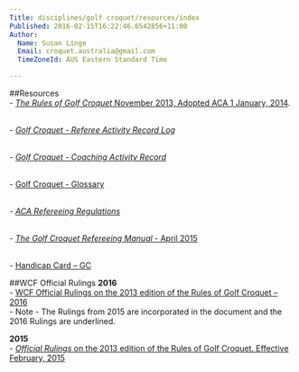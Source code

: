 ```yaml
---
Title: disciplines/golf croquet/resources/index
Published: 2016-02-15T16:22:46.6542856+11:00
Author:
  Name: Susan Linge
  Email: croquet.australia@gmail.com
  TimeZoneId: AUS Eastern Standard Time

---
```

##Resources
<br/>- [*The Rules of Golf Croquet* November 2013, Adopted ACA 1 January, 2014](/the-rules-of-golf-croquet-aca-final-6-2-effective-1-january-2014docx.pdf).

<br/>- [*Golf Croquet - Referee Activity Record Log*](/gc-referee-activity-log-november-2013.pdf)

<br/>- [*Golf Croquet - Coaching Activity Record*](/gc-coaching-activity-record.pdf)

<br/>- [Golf Croquet - Glossary](/gc-glossary-as-7-june.pdf)

<br/>- [*ACA Refereeing Regulations*](/aca-refereeing-regulations-october-2015.pdf)

<br/>- [*The Golf Croquet Refereeing Manual* - April 2015](/gc-refereeing-manual-april-2015.pdf)

<br/>- [Handicap Card – GC](/gc-handicap-regulations-2014-effective-1-january-2014-2docx.pdf)

##WCF Official Rulings
**2016**
<br/>- [WCF Official Rulings on the 2013 edition of the Rules of Golf Croquet – 2016](/2016-gc-official-rulings.pdf)
<br/>- Note - The Rulings from 2015 are incorporated in the document and the 2016 Rulings are underlined.

**2015**
<br/>- [*Official Rulings* on the 2013 edition of the Rules of Golf Croquet. Effective February, 2015](/2015-official-rulings.pdf)
